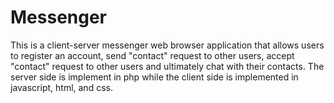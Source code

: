 # Messenger

This is a client-server messenger web browser application that allows users to register an account, send "contact" request to other users, accept "contact" request to other users and ultimately chat with their contacts. The server side is implement in php while the client side is implemented in javascript, html, and css. 
